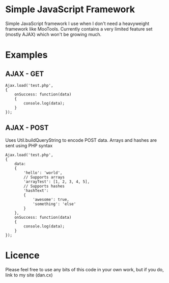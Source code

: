 Simple JavaScript Framework
===========================

Simple JavaScript framework I use when I don't need a heavyweight framework like MooTools. Currently 
contains a very limited feature set (mostly AJAX) which won't be growing much.

Examples
========

AJAX - GET
----------
	Ajax.load('test.php',
	{
		onSuccess: function(data)
		{
			console.log(data);
		}
	});


AJAX - POST
-----------
Uses Util.buildQueryString to encode POST data. Arrays and hashes are sent using PHP syntax

	Ajax.load('test.php',
	{
		data:
		{
			'hello': 'world',
			// Supports arrays
			'arrayTest': [1, 2, 3, 4, 5],
			// Supports hashes
			'hashText': 
			{
				'awesome': true,
				'something': 'else'
			}
		},
		onSuccess: function(data)
		{
			console.log(data);
		}
	});

Licence
=======
Please feel free to use any bits of this code in your own work, but if you do, link to my site
(dan.cx)